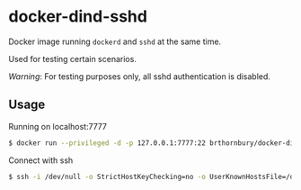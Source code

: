 # docker-dind-sshd

Docker image running `dockerd` and `sshd` at the same time.

Used for testing certain scenarios.

*Warning*: For testing purposes only, all sshd authentication is disabled.

## Usage

Running on localhost:7777

```bash
$ docker run --privileged -d -p 127.0.0.1:7777:22 brthornbury/docker-dind-sshd --storage-driver=overlay
```

Connect with ssh

```bash
$ ssh -i /dev/null -o StrictHostKeyChecking=no -o UserKnownHostsFile=/dev/null -p 7777 root@127.0.0.1
```